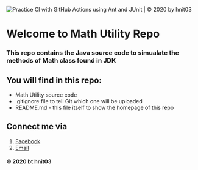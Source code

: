 ![Practice CI with GitHub Actions using Ant and JUnit | © 2020 by hnit03](https://github.com/hnit03/math-util/workflows/Practice%20CI%20with%20GitHub%20Actions%20using%20Ant%20and%20JUnit%20%7C%20%C2%A9%202020%20by%20hnit03/badge.svg)
# Welcome to Math Utility Repo

### This repo contains the Java source code to simualate the methods of Math class found in JDK

## You will find in this repo:
* Math Utility source code
* .gitignore file to tell Git which one will be uploaded 
* README.md - this file itself to show the homepage of this repo

## Connect me via
1. [Facebook](https://facebook.com/cookies.vy)
2. [Email](mailto:hoangnhinguyen33@gmail.com)

#### © 2020 bt hnit03
